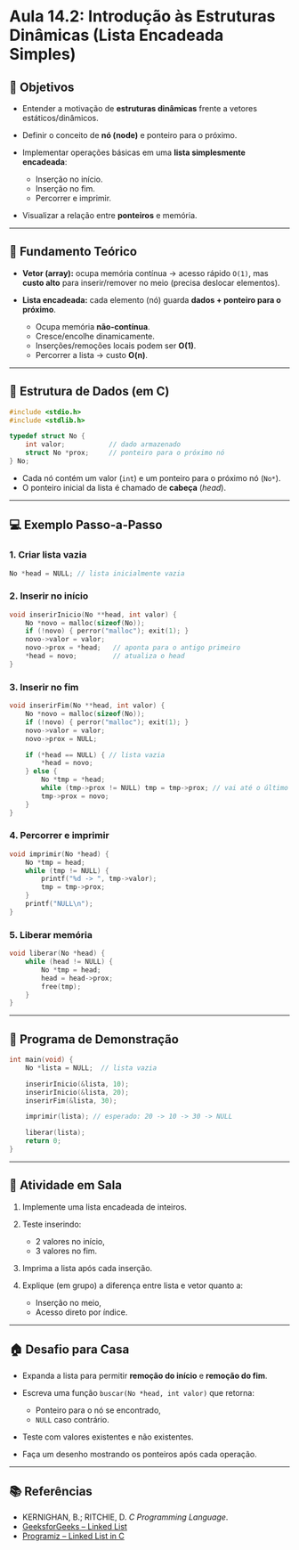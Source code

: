 # Aula 14.2: Introdução às Estruturas Dinâmicas (Lista Encadeada Simples)

## 🎯 Objetivos

* Entender a motivação de **estruturas dinâmicas** frente a vetores estáticos/dinâmicos.
* Definir o conceito de **nó (node)** e ponteiro para o próximo.
* Implementar operações básicas em uma **lista simplesmente encadeada**:

  * Inserção no início.
  * Inserção no fim.
  * Percorrer e imprimir.
* Visualizar a relação entre **ponteiros** e memória.

---

## 🧠 Fundamento Teórico

* **Vetor (array):** ocupa memória contínua → acesso rápido `O(1)`, mas **custo alto** para inserir/remover no meio (precisa deslocar elementos).
* **Lista encadeada:** cada elemento (nó) guarda **dados + ponteiro para o próximo**.

  * Ocupa memória **não-contínua**.
  * Cresce/encolhe dinamicamente.
  * Inserções/remoções locais podem ser **O(1)**.
  * Percorrer a lista → custo **O(n)**.

---

## 🧱 Estrutura de Dados (em C)

```c
#include <stdio.h>
#include <stdlib.h>

typedef struct No {
    int valor;           // dado armazenado
    struct No *prox;     // ponteiro para o próximo nó
} No;
```

* Cada nó contém um valor (`int`) e um ponteiro para o próximo nó (`No*`).
* O ponteiro inicial da lista é chamado de **cabeça** (*head*).

---

## 💻 Exemplo Passo-a-Passo

### 1. Criar lista vazia

```c
No *head = NULL; // lista inicialmente vazia
```

### 2. Inserir no início

```c
void inserirInicio(No **head, int valor) {
    No *novo = malloc(sizeof(No));
    if (!novo) { perror("malloc"); exit(1); }
    novo->valor = valor;
    novo->prox = *head;   // aponta para o antigo primeiro
    *head = novo;         // atualiza o head
}
```

### 3. Inserir no fim

```c
void inserirFim(No **head, int valor) {
    No *novo = malloc(sizeof(No));
    if (!novo) { perror("malloc"); exit(1); }
    novo->valor = valor;
    novo->prox = NULL;

    if (*head == NULL) { // lista vazia
        *head = novo;
    } else {
        No *tmp = *head;
        while (tmp->prox != NULL) tmp = tmp->prox; // vai até o último
        tmp->prox = novo;
    }
}
```

### 4. Percorrer e imprimir

```c
void imprimir(No *head) {
    No *tmp = head;
    while (tmp != NULL) {
        printf("%d -> ", tmp->valor);
        tmp = tmp->prox;
    }
    printf("NULL\n");
}
```

### 5. Liberar memória

```c
void liberar(No *head) {
    while (head != NULL) {
        No *tmp = head;
        head = head->prox;
        free(tmp);
    }
}
```

---

## 🧪 Programa de Demonstração

```c
int main(void) {
    No *lista = NULL;  // lista vazia

    inserirInicio(&lista, 10);
    inserirInicio(&lista, 20);
    inserirFim(&lista, 30);

    imprimir(lista); // esperado: 20 -> 10 -> 30 -> NULL

    liberar(lista);
    return 0;
}
```

---

## 📌 Atividade em Sala

1. Implemente uma lista encadeada de inteiros.
2. Teste inserindo:

   * 2 valores no início,
   * 3 valores no fim.
3. Imprima a lista após cada inserção.
4. Explique (em grupo) a diferença entre lista e vetor quanto a:

   * Inserção no meio,
   * Acesso direto por índice.

---

## 🏠 Desafio para Casa

* Expanda a lista para permitir **remoção do início** e **remoção do fim**.
* Escreva uma função `buscar(No *head, int valor)` que retorna:

  * Ponteiro para o nó se encontrado,
  * `NULL` caso contrário.
* Teste com valores existentes e não existentes.
* Faça um desenho mostrando os ponteiros após cada operação.

---

## 📚 Referências

* KERNIGHAN, B.; RITCHIE, D. *C Programming Language*.
* [GeeksforGeeks – Linked List](https://www.geeksforgeeks.org/data-structures/linked-list/)
* [Programiz – Linked List in C](https://www.programiz.com/dsa/linked-list)


